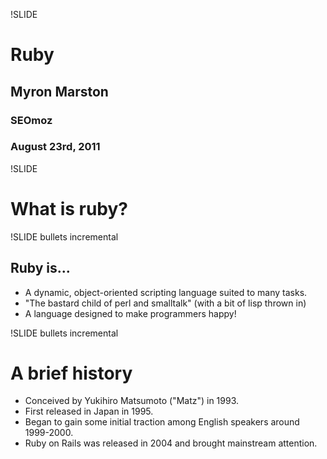 !SLIDE

# Ruby

## Myron Marston

### SEOmoz
### August 23rd, 2011

!SLIDE

# What is ruby?

!SLIDE bullets incremental

## Ruby is...

* A dynamic, object-oriented scripting language suited to many tasks.
* "The bastard child of perl and smalltalk" (with a bit of lisp thrown in)
* A language designed to make programmers happy!

!SLIDE bullets incremental

# A brief history

* Conceived by Yukihiro Matsumoto ("Matz") in 1993.
* First released in Japan in 1995.
* Began to gain some initial traction among English speakers around
  1999-2000.
* Ruby on Rails was released in 2004 and brought mainstream attention.
